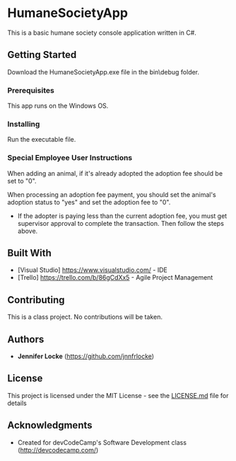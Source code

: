 # HumaneSocietyApp

This is a basic humane society console application written in C#.

## Getting Started

Download the HumaneSocietyApp.exe file in the bin\debug folder.

### Prerequisites

This app runs on the Windows OS.

### Installing

Run the executable file.

### Special Employee User Instructions

When adding an animal, if it's already adopted the adoption fee should be set to "0".

When processing an adoption fee payment, you should set the animal's adoption status to "yes" and set the adoption fee to "0".
* If the adopter is paying less than the current adoption fee, you must get supervisor approval to complete the transaction. Then follow the steps above.

## Built With

* [Visual Studio] https://www.visualstudio.com/ - IDE
* [Trello] https://trello.com/b/86gCdXx5 - Agile Project Management 

## Contributing

This is a class project. No contributions will be taken. 

## Authors

* **Jennifer Locke** (https://github.com/jnnfrlocke)

## License

This project is licensed under the MIT License - see the [LICENSE.md](LICENSE.md) file for details

## Acknowledgments

* Created for devCodeCamp's Software Development class (http://devcodecamp.com/) 

